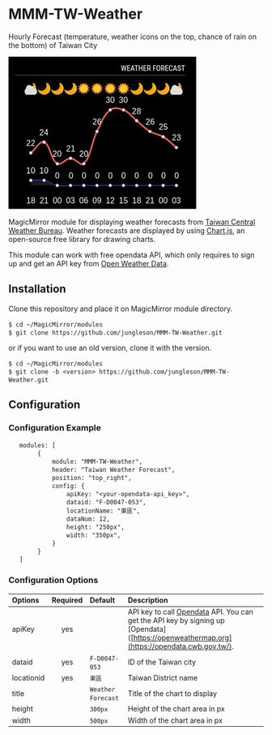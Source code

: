 # MMM-TW-Weather

Hourly Forecast (temperature, weather icons on the top, chance of rain on the bottom) of Taiwan City

![image](./screenshot.jpg)

MagicMirror module for displaying weather forecasts from [Taiwan Central Weather Bureau](https://www.cwb.gov.tw/eng/). Weather forecasts are displayed by using [Chart.js](https://www.chartjs.org/), an open-source free library for drawing charts.

This module can work with free opendata API, which only requires to sign up and get an API key from [Open Weather Data](https://opendata.cwb.gov.tw/index).

## Installation

Clone this repository and place it on MagicMirror module directory.

```
$ cd ~/MagicMirror/modules
$ git clone https://github.com/jungleson/MMM-TW-Weather.git
```

or if you want to use an old version, clone it with the version.
```
$ cd ~/MagicMirror/modules
$ git clone -b <version> https://github.com/jungleson/MMM-TW-Weather.git
```

## Configuration

### Configuration Example

```
   modules: [
        {
            module: "MMM-TW-Weather",
            header: "Taiwan Weather Forecast",
            position: "top_right",
            config: {
                apiKey: "<your-opendata-api_key>",
                dataid: "F-D0047-053",
                locationName: "東區",
                dataNum: 12,
                height: "250px",
                width: "350px",
            }
        }
   ]
```

### Configuration Options

| Options | Required | Default | Description |
|:--------|:--------:|:--------|:------------|
| apiKey | yes | | API key to call [Opendata](https://opendata.cwb.gov.tw/) API. You can get the API key by signing up [Opendata]([https://openweathermap.org](https://opendata.cwb.gov.tw/). |
| dataid | yes | `F-D0047-053` | ID of the Taiwan city |
| locationid | yes | `東區` | Taiwan District name |
| title | | `Weather Forecast` | Title of the chart to display |
| height | | `300px` | Height of the chart area in px |
| width | | `500px` | Width of the chart area in px |


